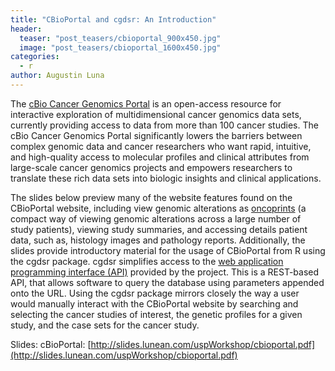 ```yaml
---
title: "CBioPortal and cgdsr: An Introduction"
header:
  teaser: "post_teasers/cbioportal_900x450.jpg"
  image: "post_teasers/cbioportal_1600x450.jpg"
categories:
  - r
author: Augustin Luna  
---
```


The [cBio Cancer Genomics Portal](http://cbioportal.org/) is an open-access resource for interactive exploration of multidimensional cancer genomics data sets, currently providing access to data from more than 100 cancer studies. The cBio Cancer Genomics Portal significantly lowers the barriers between complex genomic data and cancer researchers who want rapid, intuitive, and high-quality access to molecular profiles and clinical attributes from large-scale cancer genomics projects and empowers researchers to translate these rich data sets into biologic insights and clinical applications.

The slides below preview many of the website features found on the CBioPortal website, including view genomic alterations as [oncoprints](http://www.cbioportal.org/faq.jsp#what-are-oncoprints) (a compact way of viewing genomic alterations across a large number of study patients), viewing study summaries, and accessing details patient data, such as, histology images and pathology reports. Additionally, the slides provide introductory material for the usage of CBioPortal from R using the cgdsr package. cgdsr simplifies access to the [web application programming interface (API)](http://www.cbioportal.org/web_api.jsp) provided by the project. This is a REST-based API, that allows software to query the database using parameters appended onto the URL. Using the cgdsr package mirrors closely the way a user would manually interact with the CBioPortal website by searching and selecting the cancer studies of interest, the genetic profiles for a given study, and the case sets for the cancer study.

Slides: cBioPortal: [http://slides.lunean.com/uspWorkshop/cbioportal.pdf](http://slides.lunean.com/uspWorkshop/cbioportal.pdf)